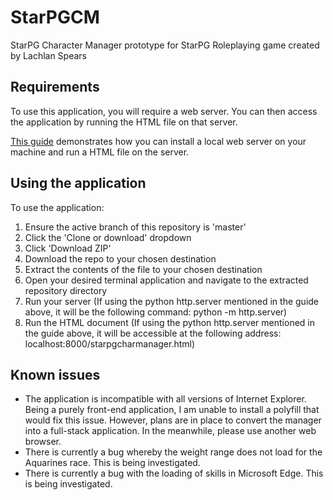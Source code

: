 # StarPGCM
StarPG Character Manager prototype for StarPG Roleplaying game created by Lachlan Spears

## Requirements
To use this application, you will require a web server. You can then access the application by running the HTML file on that server.

[This guide](https://developer.mozilla.org/en-US/docs/Learn/Common_questions/set_up_a_local_testing_server#Running_a_simple_local_HTTP_server) demonstrates how you can install a local web server on your machine and run a HTML file on the server.

## Using the application
To use the application:
  1. Ensure the active branch of this repository is 'master'
  2. Click the 'Clone or download' dropdown
  3. Click 'Download ZIP'
  4. Download the repo to your chosen destination
  5. Extract the contents of the file to your chosen destination
  6. Open your desired terminal application and navigate to the extracted repository directory
  7. Run your server (If using the python http.server mentioned in the guide above, it will be the following command: python -m http.server)
  8. Run the HTML document (If using the python http.server mentioned in the guide above, it will be accessible at the following address: localhost:8000/starpgcharmanager.html)

## Known issues
- The application is incompatible with all versions of Internet Explorer. Being a purely front-end application, I am unable to install a polyfill that would fix this issue. However, plans are in place to convert the manager into a full-stack application. In the meanwhile, please use another web browser.
- There is currently a bug whereby the weight range does not load for the Aquarines race. This is being investigated.
- There is currently a bug with the loading of skills in Microsoft Edge. This is being investigated.
